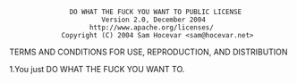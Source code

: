                    DO WHAT THE FUCK YOU WANT TO PUBLIC LICENSE
                           Version 2.0, December 2004
                        http://www.apache.org/licenses/
                 Copyright (C) 2004 Sam Hocevar <sam@hocevar.net>
                 
   TERMS AND CONDITIONS FOR USE, REPRODUCTION, AND DISTRIBUTION

   1.You just DO WHAT THE FUCK YOU WANT TO.
